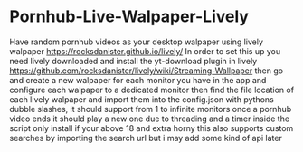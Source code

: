 # Pornhub-Live-Walpaper-Lively
Have random pornhub videos as your desktop walpaper using lively walpaper https://rocksdanister.github.io/lively/
In order to set this up you need lively downloaded and install the yt-download plugin in lively https://github.com/rocksdanister/lively/wiki/Streaming-Wallpaper
then go and create a new walpaper for each monitor you have in the app and configure each walpaper to a dedicated monitor
then find the file location of each lively walpaper and import them into the config.json with pythons dubble slashes, it should support from 1 to infinite monitors
once a pornhub video ends it should play a new one due to threading and a timer inside the script
only install if your above 18 and extra horny
this also supports custom searches by importing the search url but i may add some kind of api later
